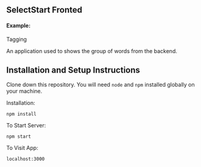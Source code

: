 ## SelectStart Fronted

#### Example:

Tagging

An application used to shows the group of words from the backend.




## Installation and Setup Instructions



Clone down this repository. You will need `node` and `npm` installed globally on your machine.  

Installation:

`npm install`  

 
To Start Server:

`npm start`  

To Visit App:

`localhost:3000`  
